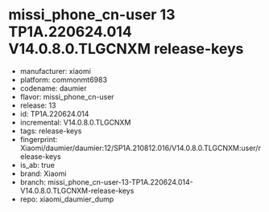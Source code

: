 # missi_phone_cn-user 13 TP1A.220624.014 V14.0.8.0.TLGCNXM release-keys
- manufacturer: xiaomi
- platform: commonmt6983
- codename: daumier
- flavor: missi_phone_cn-user
- release: 13
- id: TP1A.220624.014
- incremental: V14.0.8.0.TLGCNXM
- tags: release-keys
- fingerprint: Xiaomi/daumier/daumier:12/SP1A.210812.016/V14.0.8.0.TLGCNXM:user/release-keys
- is_ab: true
- brand: Xiaomi
- branch: missi_phone_cn-user-13-TP1A.220624.014-V14.0.8.0.TLGCNXM-release-keys
- repo: xiaomi_daumier_dump
